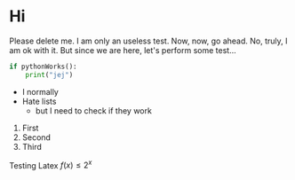 # Hi

Please delete me. I am only an useless test. Now, now, go ahead. No, truly, I am ok with it. But since we are here, let's perform some test...

```py
if pythonWorks():
    print("jej")
```

* I normally 
* Hate lists
  * but I need to check if they work
  
1. First
1. Second
1. Third

Testing Latex $f(x)\le 2^x$
